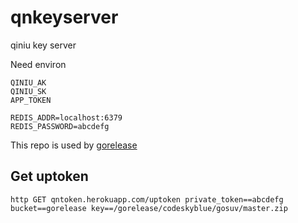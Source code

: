 # qnkeyserver
qiniu key server

Need environ

	QINIU_AK
	QINIU_SK
	APP_TOKEN

	REDIS_ADDR=localhost:6379
	REDIS_PASSWORD=abcdefg

This repo is used by [gorelease](https://github.com/gorelease/gorelease)

## Get uptoken

	http GET qntoken.herokuapp.com/uptoken private_token==abcdefg bucket==gorelease key==/gorelease/codeskyblue/gosuv/master.zip
